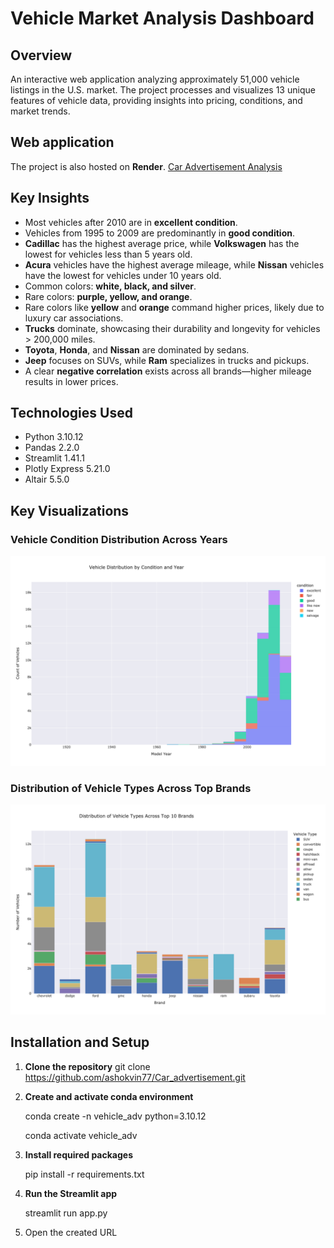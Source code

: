 # Vehicle Market Analysis Dashboard

## Overview
An interactive web application analyzing approximately 51,000 vehicle listings in the U.S. market. The project processes and visualizes 13 unique features of vehicle data, providing insights into pricing, conditions, and market trends.

## Web application
The project is also hosted on **Render**.
[Car Advertisement Analysis](https://car-advertisement-w375.onrender.com)

## Key Insights
   - Most vehicles after 2010 are in **excellent condition**.
   - Vehicles from 1995 to 2009 are predominantly in **good condition**.
   - **Cadillac** has the highest average price, while **Volkswagen** has the lowest for vehicles less than 5 years old.
   - **Acura** vehicles have the highest average mileage, while **Nissan** vehicles have the lowest for vehicles under 10 years old.
   - Common colors: **white, black, and silver**.
   - Rare colors: **purple, yellow, and orange**.
   - Rare colors like **yellow** and **orange** command higher prices, likely due to luxury car associations.
   - **Trucks** dominate, showcasing their durability and longevity for vehicles > 200,000 miles.
   - **Toyota**, **Honda**, and **Nissan** are dominated by sedans.
   - **Jeep** focuses on SUVs, while **Ram** specializes in trucks and pickups.
   - A clear **negative correlation** exists across all brands—higher mileage results in lower prices.

## Technologies Used
- Python 3.10.12
- Pandas 2.2.0
- Streamlit 1.41.1
- Plotly Express 5.21.0
- Altair 5.5.0

## Key Visualizations

### Vehicle Condition Distribution Across Years
![Vehicle Condition by Year](images/condition_year_dist.png)

### Distribution of Vehicle Types Across Top Brands
![Top Brands Distribution](images/top_brands_distribution.png)

## Installation and Setup

1. **Clone the repository**
     git clone https://github.com/ashokvin77/Car_advertisement.git

2. **Create and activate conda environment**

     conda create -n vehicle_adv python=3.10.12

     conda activate vehicle_adv

3. **Install required packages**

    pip install -r requirements.txt


4. **Run the Streamlit app**

     streamlit run app.py

5. Open the created URL